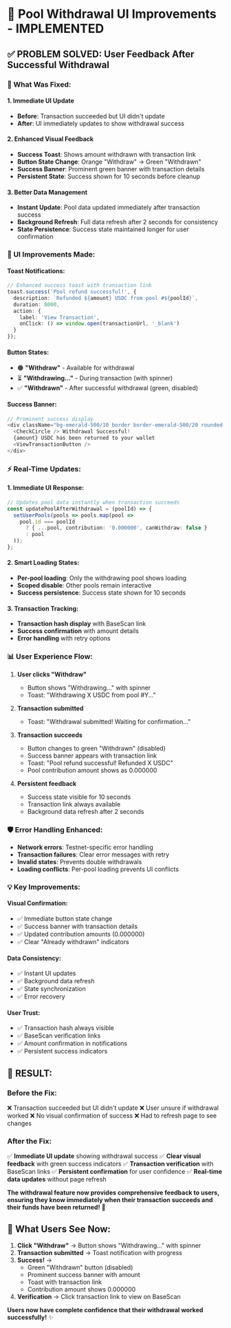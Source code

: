 # 🎯 Pool Withdrawal UI Improvements - IMPLEMENTED

## ✅ **PROBLEM SOLVED: User Feedback After Successful Withdrawal**

### **🔧 What Was Fixed:**

#### **1. Immediate UI Update**
- **Before**: Transaction succeeded but UI didn't update
- **After**: UI immediately updates to show withdrawal success

#### **2. Enhanced Visual Feedback**
- **Success Toast**: Shows amount withdrawn with transaction link
- **Button State Change**: Orange "Withdraw" → Green "Withdrawn" 
- **Success Banner**: Prominent green banner with transaction details
- **Persistent State**: Success shown for 10 seconds before cleanup

#### **3. Better Data Management**
- **Instant Update**: Pool data updated immediately after transaction success
- **Background Refresh**: Full data refresh after 2 seconds for consistency
- **State Persistence**: Success state maintained longer for user confirmation

### **🎨 UI Improvements Made:**

#### **Toast Notifications:**
```typescript
// Enhanced success toast with transaction link
toast.success('Pool refund successful!', {
  description: `Refunded ${amount} USDC from pool #${poolId}`,
  duration: 8000,
  action: {
    label: 'View Transaction',
    onClick: () => window.open(transactionUrl, '_blank')
  }
});
```

#### **Button States:**
- 🟠 **"Withdraw"** - Available for withdrawal
- ⏳ **"Withdrawing..."** - During transaction (with spinner)
- ✅ **"Withdrawn"** - After successful withdrawal (green, disabled)

#### **Success Banner:**
```typescript
// Prominent success display
<div className="bg-emerald-500/10 border border-emerald-500/20 rounded-lg">
  <CheckCircle /> Withdrawal Successful!
  {amount} USDC has been returned to your wallet
  <ViewTransactionButton />
</div>
```

### **⚡ Real-Time Updates:**

#### **1. Immediate UI Response:**
```typescript
// Updates pool data instantly when transaction succeeds
const updatePoolAfterWithdrawal = (poolId) => {
  setUserPools(pools => pools.map(pool => 
    pool.id === poolId 
      ? { ...pool, contribution: '0.000000', canWithdraw: false }
      : pool
  ));
};
```

#### **2. Smart Loading States:**
- **Per-pool loading**: Only the withdrawing pool shows loading
- **Scoped disable**: Other pools remain interactive
- **Success persistence**: Success state shown for 10 seconds

#### **3. Transaction Tracking:**
- **Transaction hash display** with BaseScan link
- **Success confirmation** with amount details
- **Error handling** with retry options

### **📊 User Experience Flow:**

1. **User clicks "Withdraw"** 
   - Button shows "Withdrawing..." with spinner
   - Toast: "Withdrawing X USDC from pool #Y..."

2. **Transaction submitted**
   - Toast: "Withdrawal submitted! Waiting for confirmation..."

3. **Transaction succeeds**
   - Button changes to green "Withdrawn" (disabled)
   - Success banner appears with transaction link
   - Toast: "Pool refund successful! Refunded X USDC"
   - Pool contribution amount shows as 0.000000

4. **Persistent feedback**
   - Success state visible for 10 seconds
   - Transaction link always available
   - Background data refresh after 2 seconds

### **🛡️ Error Handling Enhanced:**

- **Network errors**: Testnet-specific error handling
- **Transaction failures**: Clear error messages with retry
- **Invalid states**: Prevents double withdrawals
- **Loading conflicts**: Per-pool loading prevents UI conflicts

### **💡 Key Improvements:**

#### **Visual Confirmation:**
- ✅ Immediate button state change
- ✅ Success banner with transaction details
- ✅ Updated contribution amounts (0.000000)
- ✅ Clear "Already withdrawn" indicators

#### **Data Consistency:**
- ✅ Instant UI updates
- ✅ Background data refresh
- ✅ State synchronization
- ✅ Error recovery

#### **User Trust:**
- ✅ Transaction hash always visible
- ✅ BaseScan verification links
- ✅ Amount confirmation in notifications
- ✅ Persistent success indicators

## 🎯 **RESULT:**

### **Before the Fix:**
❌ Transaction succeeded but UI didn't update
❌ User unsure if withdrawal worked
❌ No visual confirmation of success
❌ Had to refresh page to see changes

### **After the Fix:**
✅ **Immediate UI update** showing withdrawal success
✅ **Clear visual feedback** with green success indicators
✅ **Transaction verification** with BaseScan links
✅ **Persistent confirmation** for user confidence
✅ **Real-time data updates** without page refresh

**The withdrawal feature now provides comprehensive feedback to users, ensuring they know immediately when their transaction succeeds and their funds have been returned!** 🎉

## 📱 **What Users See Now:**

1. **Click "Withdraw"** → Button shows "Withdrawing..." with spinner
2. **Transaction submitted** → Toast notification with progress
3. **Success!** → 
   - Green "Withdrawn" button (disabled)
   - Prominent success banner with amount
   - Toast with transaction link
   - Contribution amount shows 0.000000
4. **Verification** → Click transaction link to view on BaseScan

**Users now have complete confidence that their withdrawal worked successfully!** ✨